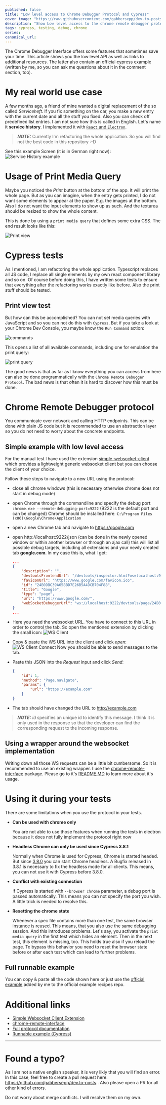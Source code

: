 ```yaml
---
published: false
title: "Low level access to Chrome Debugger Protocol and Cypress"
cover_image: "https://raw.githubusercontent.com/gabbersepp/dev.to-posts/master/blog-posts/cypress-cri/assets/header.png"
description: "Show Low level access to the chrome remote debugger protocol and an introduction how to the protocol with an abstraction layer with cypress"
tags: cypress, testing, debug, chrome
series:
canonical_url:
---
```


The Chrome Debugger Interface offers some features that sometimes save your time. This article shows you the low level API as well as links to additional resources. The latter also contain an official cypress example (written by me, so you can ask me questions about it in the comment section, too).

# My real world use case
A few months ago, a friend of mine wanted a digital replacement of the so called *Serviceheft*.
If you fix something on the car, you make a new entry with the current date and all the stuff you fixed. Also you can check off predefined list entries. I am not sure how this is called in English. Let's name it **service history**. I implemented it with [`React` and `Electron`](https://github.com/gabbersepp/service-history). 

> **_NOTE:_** 
Currently I'm refactoring the whole application. So you will find not the best code in this repository :-D

See this example Screen (it is in German right now):
![Service History example](./assets/service-history-example.jpg)

# Usage of Print Media Query
Maybe you noticed the *Print* button at the bottom of the app. It will print the whole page. But as you can imagine, when the entry gets printed, I do not want some elements to appear at the paper. E.g. the images at the bottom. Also I do not want the input elements to show up as such. And the textarea should be resized to show the whole content. 

This is done by using a `print media query` that defines some extra CSS. The end result looks like this:

![Print view](./assets/service-history-print.jpg)

# Cypress tests
As I mentioned, I am refactoring the whole application. Typescript replaces all JS code, I replace all single elements by my own react component library and so on. Of course before doing this, I have written some tests to ensure that everything after the refactoring works exactly like before. Also the print stuff should be tested.

## Print view test
But how can this be accomplished? You can not set media queries with JavaScript and so you can not do this with `Cypress`. 
But if you take a look at your Chrome Dev Console, you maybe know the `Run Command` action:

![commands](./assets/chrome-dev-commands.jpg)

This opens a list of all available commands, including one for emulation the print query:

![print query](./assets/chrome-dev-print.jpg)

The good news is that as far as I know everything you can access from here can also be done programmatically with the `Chrome Remote Debugger Protocol`.
The bad news is that often it is hard to discover how this must be done.

# Chrome Remote Debugger protocol
You communicate over network and calling HTTP endpoints. This can be done with plain JS code but it is recommended to use an abstraction layer so you do not need to worry about the concrete endpoints.

## Simple example with low level access
For the manual test I have used the extension [simple-websocket-client](https://chrome.google.com/webstore/detail/simple-websocket-client/pfdhoblngboilpfeibdedpjgfnlcodoo?hl=de) which provides a lightweight generic websocket client but you can choose the client of your choice.

Follow these steps to navigate to a new URL using the protocol:
+ close all chrome windows (this is necessary otherwise chrome does not start in debug mode)
+ open Chrome through the commandline and specify the debug port: `chrome.exe --remote-debugging-port=9222` (9222 is the default port and can be changed)
    Chrome should be installed here: `C:\Program Files (x86)\Google\Chrome\Application`
+ open a new Chrome tab and navigate to https://google.com
+ open http://localhost:9222/json (can be done in the newly opened window or within another browser or through an ajax call)
    this will list all possible debug targets, including all extensions and your newly created tab **google.com**. In my case this is, what I get:
    ```json
    ...
    {
        "description": "",
        "devtoolsFrontendUrl": "/devtools/inspector.html?ws=localhost:9222/devtools/page/24B0DBC39A658BD7E26B5A4DCB704F88",
        "faviconUrl": "https://www.google.com/favicon.ico",
        "id": "24B0DBC39A658BD7E26B5A4DCB704F88",
        "title": "Google",
        "type": "page",
        "url": "https://www.google.com/",
        "webSocketDebuggerUrl": "ws://localhost:9222/devtools/page/24B0DBC39A658BD7E26B5A4DCB704F88"
    }
    ...
    ```

+ Here you need the websocket URL. You have to connect to this URL in order to control the tab.
    So open the mentioned extension by clicking the small icon: 
    ![WS Client](./assets/ws-client-icon.jpg)
+ Copy & paste the WS URL into the client and click *open*:
    ![WS Client Connect](./assets/ws-client-connect.jpg)
    Now you should be able to send messages to the tab.
+ Paste this JSON into the *Request* input and click *Send*:
    ```json
    {
        "id": 1,
        "method": "Page.navigate",
        "params": {
            "url": "https://example.com"
        }
    }
    ```
+ The tab should have changed the URL to http://example.com

> **_NOTE:_**  *id* specifies an unique id to identify this message. I think it is only used in the response so that the developer can find the corresponding request to the incoming response.

## Using a wrapper around the websocket implementation
Writing down all those WS requests can be a little bit cumbersome. So it is recommended to use an existing wrapper. I use the [chrome-remote-interface](https://github.com/cyrus-and/chrome-remote-interface) package. Please go to it's [README.MD](https://github.com/cyrus-and/chrome-remote-interface/blob/master/README.md) to learn more about it's usage.

# Using it during your tests
There are some limitations when you use the protocol in your tests.
+ **Can be used with chrome only**

    You are not able to use those features when running the tests in electron because it does not fully implement the protocol right now
+ **Headless Chrome can only be used since Cypress 3.8.1**

    Normally when Chrome is used for Cypress, Chrome is started headed. But since [3.8.0](https://docs.cypress.io/guides/references/changelog.html#3-8-0) you can start Chrome headless. A Bugfix released in 3.8.1 is necessary to fix the headless mode for all clients. This means, you can not use it with Cypress before 3.8.0.
+ **Conflict with existing connection**

    If Cypress is started with `--browser chrome` parameter, a debug port is passed automatically. This means you can not specify the port you wish. A little trick is needed to resolve this.
+ **Resetting the chrome state**

    Whenever a spec file contains more than one test, the same browser instance is reused. This means, that you also use the same debugging session. And this introduces problems. Let's say, you activate the `print media query` in the first test which hides an element. Then in the next test, this element is missing, too. This holds true also if you reload the page. To bypass this behavior you need to reset the browser state before or after each test which can lead to further problems.

## Full runnable example
You can copy & paste all the code shown here or just use the [official example](https://github.com/cypress-io/cypress-example-recipes/pull/384) added by me to the official example recipes repo.


# Additional links
- [Simple Websocket Client Extension](https://chrome.google.com/webstore/detail/simple-websocket-client/pfdhoblngboilpfeibdedpjgfnlcodoo?hl=de)
- [chrome-remote-interface](https://github.com/cyrus-and/chrome-remote-interface)
- [Full protocol documentation](https://chromedevtools.github.io/devtools-protocol/)
- [Runnable example (Cypress)](https://github.com/cypress-io/cypress-example-recipes/pull/384)

----

# Found a typo?
As I am not a native english speaker, it is very likly that you will find an error. In this case, feel free to create a pull request here: https://github.com/gabbersepp/dev.to-posts . Also please open a PR for all other kind of errors.

Do not worry about merge conflicts. I will resolve them on my own. 